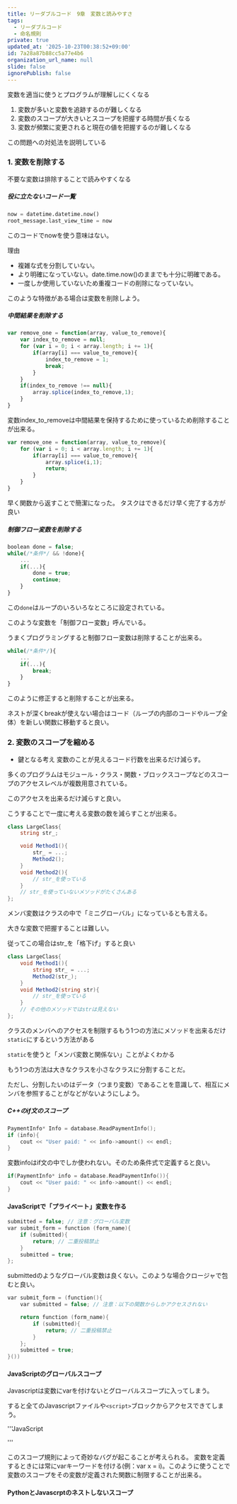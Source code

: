 ```yaml
---
title: リーダブルコード　9章　変数と読みやすさ
tags:
  - リーダブルコード
  - 命名規則
private: true
updated_at: '2025-10-23T00:38:52+09:00'
id: 7a28a87b88cc5a77e4b6
organization_url_name: null
slide: false
ignorePublish: false
---
```

変数を適当に使うとプログラムが理解しにくくなる

1. 変数が多いと変数を追跡するのが難しくなる
2. 変数のスコープが大きいとスコープを把握する時間が長くなる
3. 変数が頻繁に変更されると現在の値を把握するのが難しくなる

この問題への対処法を説明している

### 1. 変数を削除する

不要な変数は排除することで読みやすくなる

##### 役に立たないコード一覧

```python
now = datetime.datetime.now()
root_message.last_view_time = now
```

このコードでnowを使う意味はない。

理由

* 複雑な式を分割していない。
* より明確になっていない。date.time.now()のままでも十分に明確である。
* 一度しか使用していないため重複コードの削除になっていない。

このような特徴がある場合は変数を削除しよう。

##### 中間結果を削除する

```javascript
var remove_one = function(array, value_to_remove){
    var index_to_remove = null;
    for (var i = 0; i < array.length; i += 1){
        if(array[i] === value_to_remove){
            index_to_remove = 1;
            break;
        }
    }
    if(index_to_remove !== null){
        array.splice(index_to_remove,1);
    }
}
```
変数index_to_removeは中間結果を保持するために使っているため削除することが出来る。

```javascript
var remove_one = function(array, value_to_remove){
    for (var i = 0; i < array.length; i += 1){
        if(array[i] === value_to_remove){
            array.splice(i,1);
            return;
        }
    }
}
```
早く関数から返すことで簡潔になった。
タスクはできるだけ早く完了する方が良い

##### 制御フロー変数を削除する

```javascript
boolean done = false;
while(/*条件*/ && !done){
    ...
    if(...){
        done = true;
        continue;
    }
}
```
この`done`はループのいろいろなところに設定されている。

このような変数を「制御フロー変数」呼んでいる。

うまくプログラミングすると制御フロー変数は削除することが出来る。

```javascript
while(/*条件*/){
    ...
    if(...){
        break;
    }
}
```

このように修正すると削除することが出来る。

ネストが深くbreakが使えない場合はコード（ループの内部のコードやループ全体）を新しい関数に移動すると良い。

### 2. 変数のスコープを縮める

* 鍵となる考え
変数のことが見えるコード行数を出来るだけ減らす。

多くのプログラムはモジュール・クラス・関数・ブロックスコープなどのスコープのアクセスレベルが複数用意されている。

このアクセスを出来るだけ減らすと良い。

こうすることで一度に考える変数の数を減らすことが出来る。

```C#
class LargeClass{
    string str_;

    void Method1(){
        str_ = ...;
        Method2();
    }
    void Method2(){
        // str_を使っている
    }
    // str_を使っていないメソッドがたくさんある
};
```

メンバ変数はクラスの中で「ミニグローバル」になっているとも言える。

大きな変数で把握することは難しい。

従ってこの場合はstr_を「格下げ」すると良い

```C#
class LargeClass{
    void Method1(){
        string str_ = ...;
        Method2(str_);
    }
    void Method2(string str){
        // str_を使っている
    }
    // その他のメソッドではstrは見えない
};
```

クラスのメンバへのアクセスを制限するもう1つの方法にメソッドを出来るだけ`static`にするという方法がある

`static`を使うと「メンバ変数と関係ない」ことがよくわかる

もう1つの方法は大きなクラスを小さなクラスに分割することだ。

ただし、分割したいのはデータ（つまり変数）であることを意識して、相互にメンバを参照することがなどがないようにしよう。

##### C++のif文のスコープ

```C++
PaymentInfo* Info = database.ReadPaymentInfo();
if (info){
    cout << "User paid: " << info->amount() << endl;
}
```
変数infoはif文の中でしか使われない。そのため条件式で定義すると良い。

```C++
if(PaymentInfo* info = database.ReadPaymentInfo()){
    cout << "User paid: " << info->amount() << endl;
}
```

#### JavaScriptで「プライベート」変数を作る

```C++
submitted = false; // 注意：グローバル変数
var submit_form = function (form_name){
    if (submitted){
        return; // 二重投稿禁止
    }
    submitted = true;
};
```
submittedのようなグローバル変数は良くない。このような場合クロージャで包むと良い。

```C++
var submit_form = (function(){
    var submitted = false; // 注意：以下の関数からしかアクセスされない

    return function (form_name){
        if (submitted){
            return; // 二重投稿禁止
        }
    };
    submitted = true;
}())
```

#### JavaScriptのグローバルスコープ

Javascriptは変数にvarを付けないとグローバルスコープに入ってしまう。

すると全てのJavascriptファイルや`<script>`ブロックからアクセスできてしまう。

'''JavaScript
<script>
    var f = function(){
        // 危険:'i'は'var'で宣言されていない!
        for(i = 0; i < 10; i += 1)
    };

    f();
</script>
<script>
    alert(i); // '10'が表示される。'i'はグローバル変数
</script>
'''

このスコープ規則によって奇妙なバグが起こることが考えられる。
変数を定義するときには常にvarキーワードを付ける(例：var x = i)。このように使うことで変数のスコープをその変数が定義された関数に制限することが出来る。

#### PythonとJavascrptのネストしないスコープ
